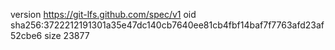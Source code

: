 version https://git-lfs.github.com/spec/v1
oid sha256:3722212191301a35e47dc140cb7640ee81cb4fbf14baf7f7763afd23af52cbe6
size 23877
